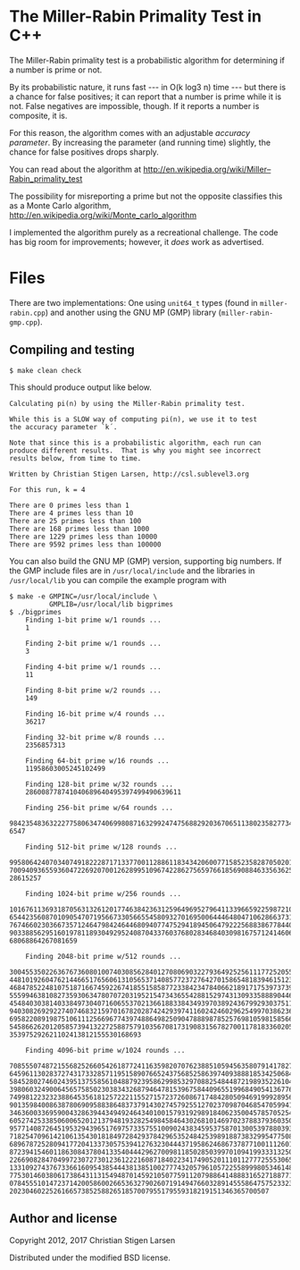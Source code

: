 The Miller-Rabin Primality Test in C++
======================================

The Miller-Rabin primality test is a probabilistic algorithm for determining
if a number is prime or not.

By its probabilistic nature, it runs fast --- in O(k log3 n) time ---
but there is a chance for false positives; it can report that a number is
prime while it is not.  False negatives are impossible, though.  If it
reports a number is composite, it is.  

For this reason, the algorithm comes with an adjustable _accuracy
parameter_.  By increasing the parameter (and running time) slightly, the
chance for false positives drops sharply.

You can read about the algorithm at
http://en.wikipedia.org/wiki/Miller–Rabin_primality_test

The possibility for misreporting a prime but not the opposite classifies
this as a Monte Carlo algorithm,
http://en.wikipedia.org/wiki/Monte_carlo_algorithm

I implemented the algorithm purely as a recreational challenge.  The code has
big room for improvements; however, it *does* work as advertised.

Files
=====

There are two implementations: One using `unit64_t` types (found in
`miller-rabin.cpp`) and another using
the GNU MP (GMP) library (`miller-rabin-gmp.cpp`).

Compiling and testing
---------------------

    $ make clean check

This should produce output like below.

    Calculating pi(n) by using the Miller-Rabin primality test.

    While this is a SLOW way of computing pi(n), we use it to test
    the accuracy parameter `k´.

    Note that since this is a probabilistic algorithm, each run can
    produce different results.  That is why you might see incorrect
    results below, from time to time.

    Written by Christian Stigen Larsen, http://csl.sublevel3.org

    For this run, k = 4

    There are 0 primes less than 1
    There are 4 primes less than 10
    There are 25 primes less than 100
    There are 168 primes less than 1000
    There are 1229 primes less than 10000
    There are 9592 primes less than 100000

You can also build the GNU MP (GMP) version, supporting big numbers. If the GMP
include files are in `/usr/local/include` and the libraries in `/usr/local/lib`
you can compile the example program with

    $ make -e GMPINC=/usr/local/include \
              GMPLIB=/usr/local/lib bigprimes
    $ ./bigprimes
		Finding 1-bit prime w/1 rounds ...
		1

		Finding 2-bit prime w/1 rounds ...
		3

		Finding 4-bit prime w/1 rounds ...
		11

		Finding 8-bit prime w/2 rounds ...
		149

		Finding 16-bit prime w/4 rounds ...
		36217

		Finding 32-bit prime w/8 rounds ...
		2356857313

		Finding 64-bit prime w/16 rounds ...
		11958603005245102499

		Finding 128-bit prime w/32 rounds ...
		286008778741040689640495397499490639611

		Finding 256-bit prime w/64 rounds ...
		9842354836322277580634740699808716329924747568829203670651138023582773426
    6547

		Finding 512-bit prime w/128 rounds ...
		9958064240703407491822287171337700112886118343420600771585235828705020158
    7009409365593604722692070012628995109674228627565976618569088463356362578
    28615257

		Finding 1024-bit prime w/256 rounds ...
		1016761136931870563132612017746384236312596496952796411339665922598721002
    6544235608701090547071956673305665545809327016950064446480471062866373150
    7674660230366735712464798424644680940774752941894506479222568838677844047
    9033885629516019781189304929524087043376037680283468403098167571241460627
    68068864267081659

		Finding 2048-bit prime w/512 rounds ...
		3004553502263676736080100740308562840127080690322793649252561117725205592
    4481019260476214466517656061310565371408577237276427015865481839461512389
    4684785224810751871667459226741855158587723384234784066218917175397373939
    5559946381082735930634780707203195215473436554288152974313093358889044651
    4548403038140338497304071606553702136618833843493970389243679929303751133
    9403082692922740746832159701678202874242939741160242460296254997038623699
    6958220891987510611125669677439748864982509047888987852576981059815856654
    5458662620120585739413227258875791035670817319083156782700117818336020583
    353975292621102413812155530168693

		Finding 4096-bit prime w/1024 rounds ...
		7085550748721556825266054261877241163598207076238851059456358079141782772
    6459611302837274317332857119515890766524375685258639740938881853425068491
    5845280274602439513755856104887923958629985329708825484487219893522610483
    3980603249006456575850230383432687946478153967584409655199684905413677685
    7499812232323886453561812572221155271572372608671748428050946919992895606
    9013598400863878069095883864837379143027457925512702370987046854705994176
    3463600336959004328639443494924643401001579319298918406235004578570525461
    6052742533850600652012137948193282549845846430268101469702378837936035009
    9577140872645195329439651769757335755100902438345953758701300539788039308
    7182547096142106135430181849728429378429653524842539891887383299547750868
    6896787252809417720413373057539412763230444371958624686737877100111260187
    8723941546011863084378041335404442962700981185028503997010941993331325048
    2266908284704997230727301236122216087184022341749052011101127772555306586
    1331092743767336616095438544438138510027774320579610572255899980534614851
    7753014603806173864311315494870145921050775911207988641488831652718877129
    0784555101472371420058600266536327902607191494766032891455586475752332387
    20230460225261665738525882651857007955179559318219151346365700507

Author and license
------------------

Copyright 2012, 2017 Christian Stigen Larsen

Distributed under the modified BSD license.
